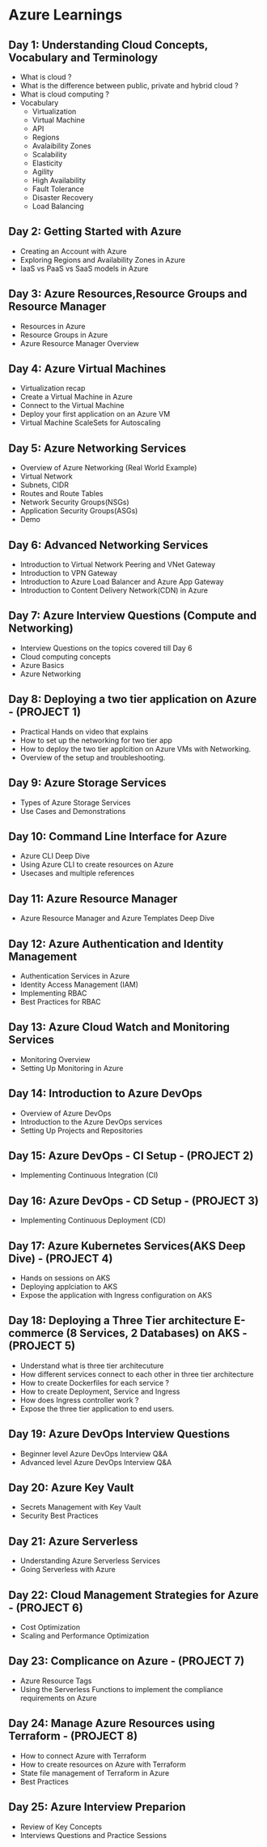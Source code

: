 # Azure Learnings


## Day 1: Understanding Cloud Concepts, Vocabulary and Terminology
- What is cloud ?
- What is the difference between public, private and hybrid cloud ?
- What is cloud computing ?
- Vocabulary
   - Virtualization
   - Virtual Machine 
   - API
   - Regions
   - Avalaibility Zones
   - Scalability
   - Elasticity
   - Agility
   - High Availability 
   - Fault Tolerance
   - Disaster Recovery
   - Load Balancing

## Day 2: Getting Started with Azure
- Creating an Account with Azure
- Exploring Regions and Availability Zones in Azure
- IaaS vs PaaS vs SaaS models in Azure

## Day 3: Azure Resources,Resource Groups and Resource Manager
- Resources in Azure
- Resource Groups in Azure
- Azure Resource Manager Overview

## Day 4: Azure Virtual Machines
- Virtualization recap
- Create a Virtual Machine in Azure
- Connect to the Virtual Machine
- Deploy your first application on an Azure VM
- Virtual Machine ScaleSets for Autoscaling

## Day 5: Azure Networking Services
- Overview of Azure Networking (Real World Example)
- Virtual Network
- Subnets, CIDR
- Routes and Route Tables
- Network Security Groups(NSGs)
- Application Security Groups(ASGs)
- Demo 

## Day 6: Advanced Networking Services
- Introduction to Virtual Network Peering and VNet Gateway
- Introduction to VPN Gateway
- Introduction to Azure Load Balancer and Azure App Gateway
- Introduction to Content Delivery Network(CDN) in Azure

## Day 7: Azure Interview Questions (Compute and Networking)
- Interview Questions on the topics covered till Day 6
- Cloud computing concepts
- Azure Basics
- Azure Networking

## Day 8: Deploying a two tier application on Azure - (PROJECT 1)
- Practical Hands on video that explains
- How to set up the networking for two tier app
- How to deploy the two tier applcition on Azure VMs with Networking.
- Overview of the setup and troubleshooting.

## Day 9: Azure Storage Services
- Types of Azure Storage Services
- Use Cases and Demonstrations

## Day 10: Command Line Interface for Azure
- Azure CLI Deep Dive
- Using Azure CLI to create resources on Azure
- Usecases and multiple references

## Day 11: Azure Resource Manager
- Azure Resource Manager and Azure Templates Deep Dive

## Day 12: Azure Authentication and Identity Management
- Authentication Services in Azure
- Identity Access Management (IAM)
- Implementing RBAC
- Best Practices for RBAC

## Day 13: Azure Cloud Watch and Monitoring Services
- Monitoring Overview
- Setting Up Monitoring in Azure

## Day 14: Introduction to Azure DevOps
- Overview of Azure DevOps
- Introduction to the Azure DevOps services
- Setting Up Projects and Repositories

## Day 15: Azure DevOps - CI Setup - (PROJECT 2)
- Implementing Continuous Integration (CI)

## Day 16: Azure DevOps - CD Setup - (PROJECT 3)
- Implementing Continuous Deployment (CD)

## Day 17: Azure Kubernetes Services(AKS Deep Dive) - (PROJECT 4)
- Hands on sessions on AKS
- Deploying applciation to AKS
- Expose the application with Ingress configuration on AKS

## Day 18: Deploying a Three Tier architecture E-commerce (8 Services, 2 Databases) on AKS - (PROJECT 5)
- Understand what is three tier architecuture
- How different services connect to each other in three tier architecture
- How to create Dockerfiles for each service ?
- How to create Deployment, Service and Ingress
- How does Ingress controller work ?
- Expose the three tier application to end users.

## Day 19: Azure DevOps Interview Questions
- Beginner level Azure DevOps Interview Q&A
- Advanced level Azure DevOps Interview Q&A

## Day 20: Azure Key Vault
- Secrets Management with Key Vault
- Security Best Practices

## Day 21: Azure Serverless
- Understanding Azure Serverless Services
- Going Serverless with Azure

## Day 22: Cloud Management Strategies for Azure - (PROJECT 6)
- Cost Optimization
- Scaling and Performance Optimization

## Day 23: Complicance on Azure  - (PROJECT 7)
- Azure Resource Tags
- Using the Serverless Functions to implement the compliance requirements on Azure

## Day 24: Manage Azure Resources using Terraform - (PROJECT 8)
- How to connect Azure with Terraform
- How to create resources on Azure with Terraform
- State file management of Terraform in Azure
- Best Practices

## Day 25: Azure Interview Preparion
- Review of Key Concepts
- Interviews Questions and Practice Sessions
